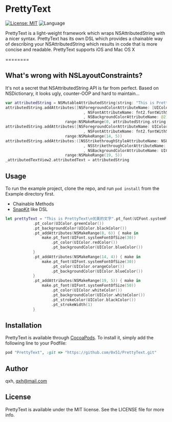 # PrettyText

<!--[![Pod Version](https://img.shields.io/cocoapods/v/PrettyText.svg?style=flat)](http://cocoadocs.org/docsets/PrettyText/)-->
[![License: MIT](https://img.shields.io/badge/license-MIT-blue.svg?style=flat)](https://github.com/0x51/PrettyText/blob/master/LICENSE)
![Language](https://img.shields.io/badge/language-Swift-brightgreen.svg?style=flat)
<!--[![Build Status](https://travis-ci.org/PhamBaTho/BTNavigationDropdownMenu.svg?branch=master)](https://travis-ci.org/qxh/PrettyText)-->

PrettyText is a light-weight framework which wraps NSAttributedString with a nicer syntax. PrettyText has its own DSL which provides a chainable way of describing your NSAttributedString which results in code that is more concise and readable.
PrettyText supports iOS and Mac OS X

========

## What's wrong with NSLayoutConstraints?
It's not a secret that NSAttributedString API is far from perfect. Based on NSDictionary, it looks ugly, counter-OOP and hard to maintain...

```swift
var attributedString = NSMutableAttributedString(string: "This is PrettyText\n优美的文字")
attributedString.addAttributes([NSForegroundColorAttributeName: [UIColor greenColor]
                                  , NSFontAttributeName: fnt2.fontWithSize(20)
                                  , NSBackgroundColorAttributeName: @2],
                          range:NSMakeRange(0, attributedString.string.charactors.count))
attributedString.addAttributes([NSForegroundColorAttributeName: UIColor.blueColor()
                                  , NSFontAttributeName: fnt2.fontWithSize(30)
                          range:NSMakeRange(14, 5))
attributedString.addAttributes:([NSStrikethroughStyleAttributeName: NSUnderlineStyleSingle.rawValue
                                  , NSStrikethroughColorAttributeName: UIColor.redColor()
                                  , NSBackgroundColorAttributeName: UIColor.yellowColor()]
                          range:NSMakeRange(19, 5))
_attributedTextView2.attributedText = attributedString
```

## Usage

To run the example project, clone the repo, and run `pod install` from the Example directory first.

* Chainable Methods
* [SnapKit](https://github.com/SnapKit/SnapKit) like DSL

```swift
let prettyText = "This is PrettyText\n优美的文字".pt_font(UIFont.systemFontOfSize(20))
            .pt_color(UIColor.greenColor())
            .pt_backgroundColor(UIColor.blackColor())
            .pt_addAttributes(NSMakeRange(8, 6)) { make in
                make.pt_font(UIFont.systemFontOfSize(30))
                    .pt_color(UIColor.redColor())
                    .pt_backgroundColor(UIColor.blueColor())
            }
            .pt_addAttributes(NSMakeRange(14, 4)) { make in
                make.pt_font(UIFont.systemFontOfSize(30))
                    .pt_color(UIColor.orangeColor())
                    .pt_backgroundColor(UIColor.blueColor())
            }
            .pt_addAttributes(NSMakeRange(19, 5)) { make in
                make.pt_font(UIFont.systemFontOfSize(50))
                    .pt_color(UIColor.whiteColor())
                    .pt_backgroundColor(UIColor.whiteColor())
                    .pt_strokeColor(UIColor.blackColor())
                    .pt_strokeWidth(1)
            }
```

## Installation

PrettyText is available through [CocoaPods](http://cocoapods.org). To install
it, simply add the following line to your Podfile:

```ruby
pod "PrettyText", :git => "https://github.com/0x51/PrettyText.git"
```

## Author

qxh, qxh@mail.com

## License

PrettyText is available under the MIT license. See the LICENSE file for more info.
